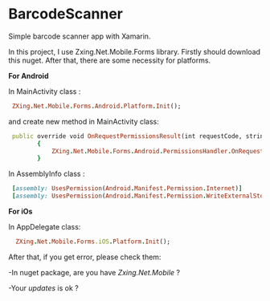 # BarcodeScanner
Simple barcode scanner app with Xamarin.

In this project, I use Zxing.Net.Mobile.Forms library. Firstly should download this nuget. After that, there are some necessity for platforms. 

**For Android**

In MainActivity class :
```ruby
 ZXing.Net.Mobile.Forms.Android.Platform.Init(); 
```
and create new method in MainActivity class: 
```ruby
 public override void OnRequestPermissionsResult(int requestCode, string[] permissions, [GeneratedEnum] Android.Content.PM.Permission[] grantResults)
        {
            ZXing.Net.Mobile.Forms.Android.PermissionsHandler.OnRequestPermissionsResult(requestCode, permissions, grantResults);
        }
```
In AssemblyInfo class :
```ruby
 [assembly: UsesPermission(Android.Manifest.Permission.Internet)]
 [assembly: UsesPermission(Android.Manifest.Permission.WriteExternalStorage)]
``` 
**For iOs**
 
 In AppDelegate class:
 ```ruby
   ZXing.Net.Mobile.Forms.iOS.Platform.Init();
 ```
 
After that, if you get error, please check them:

 -In nuget package, are you have *Zxing.Net.Mobile* ?
 
 -Your *updates* is ok ?
